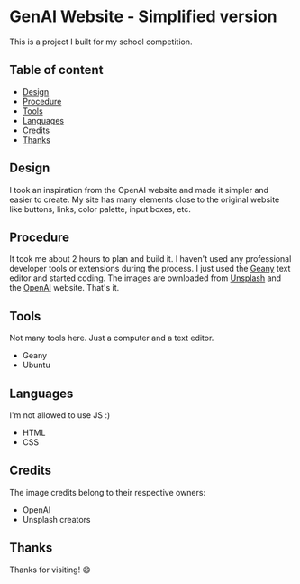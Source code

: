 # GenAI Website - Simplified version
This is a project I built for my school competition. 

## Table of content
- [Design](#design)
- [Procedure](#procedure)
- [Tools](#tools)
- [Languages](#languages)
- [Credits](#credits)
- [Thanks](#thanks)

## Design
I took an inspiration from the OpenAI website and made it simpler and easier to create. My site has many elements close to the original website like buttons, links, color palette, input boxes, etc.

## Procedure
It took me about 2 hours to plan and build it. I haven't used any professional developer tools or extensions during the process. I just used the [Geany](https://geany.org) text editor and started coding. The images are ownloaded from [Unsplash](https://unsplash.com) and the [OpenAI](https://openai.com) website. That's it.

## Tools
Not many tools here. Just a computer and a text editor.
- Geany
- Ubuntu

## Languages
I'm not allowed to use JS :)
- HTML
- CSS

## Credits
The image credits belong to their respective owners: 
- OpenAI
- Unsplash creators

## Thanks
Thanks for visiting! 😄
